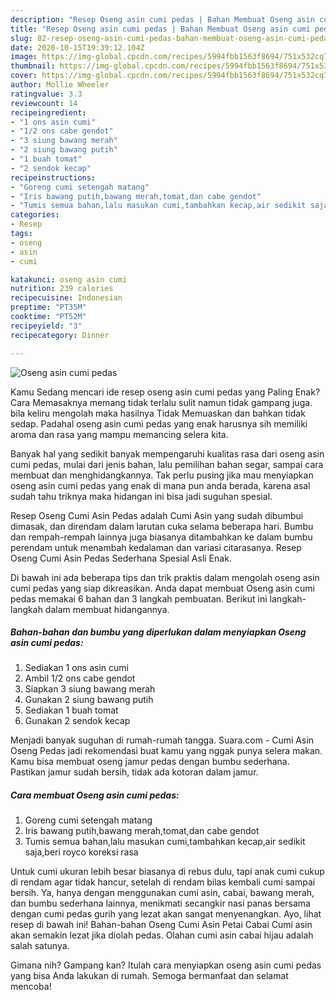 ```yaml
---
description: "Resep Oseng asin cumi pedas | Bahan Membuat Oseng asin cumi pedas Yang Enak dan Simpel"
title: "Resep Oseng asin cumi pedas | Bahan Membuat Oseng asin cumi pedas Yang Enak dan Simpel"
slug: 82-resep-oseng-asin-cumi-pedas-bahan-membuat-oseng-asin-cumi-pedas-yang-enak-dan-simpel
date: 2020-10-15T19:39:12.104Z
image: https://img-global.cpcdn.com/recipes/5994fbb1563f8694/751x532cq70/oseng-asin-cumi-pedas-foto-resep-utama.jpg
thumbnail: https://img-global.cpcdn.com/recipes/5994fbb1563f8694/751x532cq70/oseng-asin-cumi-pedas-foto-resep-utama.jpg
cover: https://img-global.cpcdn.com/recipes/5994fbb1563f8694/751x532cq70/oseng-asin-cumi-pedas-foto-resep-utama.jpg
author: Mollie Wheeler
ratingvalue: 3.3
reviewcount: 14
recipeingredient:
- "1 ons asin cumi"
- "1/2 ons cabe gendot"
- "3 siung bawang merah"
- "2 siung bawang putih"
- "1 buah tomat"
- "2 sendok kecap"
recipeinstructions:
- "Goreng cumi setengah matang"
- "Iris bawang putih,bawang merah,tomat,dan cabe gendot"
- "Tumis semua bahan,lalu masukan cumi,tambahkan kecap,air sedikit saja,beri royco koreksi rasa"
categories:
- Resep
tags:
- oseng
- asin
- cumi

katakunci: oseng asin cumi 
nutrition: 239 calories
recipecuisine: Indonesian
preptime: "PT35M"
cooktime: "PT52M"
recipeyield: "3"
recipecategory: Dinner

---
```



![Oseng asin cumi pedas](https://img-global.cpcdn.com/recipes/5994fbb1563f8694/751x532cq70/oseng-asin-cumi-pedas-foto-resep-utama.jpg)

Kamu Sedang mencari ide resep oseng asin cumi pedas yang Paling Enak? Cara Memasaknya memang tidak terlalu sulit namun tidak gampang juga. bila keliru mengolah maka hasilnya Tidak Memuaskan dan bahkan tidak sedap. Padahal oseng asin cumi pedas yang enak harusnya sih memiliki aroma dan rasa yang mampu memancing selera kita.

Banyak hal yang sedikit banyak mempengaruhi kualitas rasa dari oseng asin cumi pedas, mulai dari jenis bahan, lalu pemilihan bahan segar, sampai cara membuat dan menghidangkannya. Tak perlu pusing jika mau menyiapkan oseng asin cumi pedas yang enak di mana pun anda berada, karena asal sudah tahu triknya maka hidangan ini bisa jadi suguhan spesial.

Resep Oseng Cumi Asin Pedas adalah Cumi Asin yang sudah dibumbui dimasak, dan direndam dalam larutan cuka selama beberapa hari. Bumbu dan rempah-rempah lainnya juga biasanya ditambahkan ke dalam bumbu perendam untuk menambah kedalaman dan variasi citarasanya. Resep Oseng Cumi Asin Pedas Sederhana Spesial Asli Enak.


Di bawah ini ada beberapa tips dan trik praktis dalam mengolah oseng asin cumi pedas yang siap dikreasikan. Anda dapat membuat Oseng asin cumi pedas memakai 6 bahan dan 3 langkah pembuatan. Berikut ini langkah-langkah dalam membuat hidangannya.

<!--inarticleads1-->

##### Bahan-bahan dan bumbu yang diperlukan dalam menyiapkan Oseng asin cumi pedas:

1. Sediakan 1 ons asin cumi
1. Ambil 1/2 ons cabe gendot
1. Siapkan 3 siung bawang merah
1. Gunakan 2 siung bawang putih
1. Sediakan 1 buah tomat
1. Gunakan 2 sendok kecap


Menjadi banyak suguhan di rumah-rumah tangga. Suara.com - Cumi Asin Oseng Pedas jadi rekomendasi buat kamu yang nggak punya selera makan. Kamu bisa membuat oseng jamur pedas dengan bumbu sederhana. Pastikan jamur sudah bersih, tidak ada kotoran dalam jamur. 

<!--inarticleads2-->

##### Cara membuat Oseng asin cumi pedas:

1. Goreng cumi setengah matang
1. Iris bawang putih,bawang merah,tomat,dan cabe gendot
1. Tumis semua bahan,lalu masukan cumi,tambahkan kecap,air sedikit saja,beri royco koreksi rasa


Untuk cumi ukuran lebih besar biasanya di rebus dulu, tapi anak cumi cukup di rendam agar tidak hancur, setelah di rendam bilas kembali cumi sampai bersih. Ya, hanya dengan menggunakan cumi asin, cabai, bawang merah, dan bumbu sederhana lainnya, menikmati secangkir nasi panas bersama dengan cumi pedas gurih yang lezat akan sangat menyenangkan. Ayo, lihat resep di bawah ini! Bahan-bahan Oseng Cumi Asin Petai Cabai Cumi asin akan semakin lezat jika diolah pedas. Olahan cumi asin cabai hijau adalah salah satunya. 

Gimana nih? Gampang kan? Itulah cara menyiapkan oseng asin cumi pedas yang bisa Anda lakukan di rumah. Semoga bermanfaat dan selamat mencoba!
